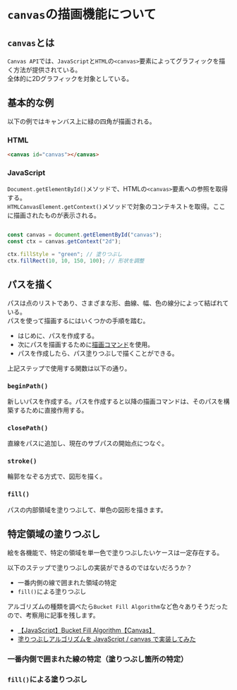 # `canvas`の描画機能について

## `canvas`とは
`Canvas API`では、`JavaScript`と`HTML`の`<canvas>`要素によってグラフィックを描く方法が提供されている。<br />
全体的に2Dグラフィックを対象としている。<br />


## 基本的な例

以下の例ではキャンバス上に緑の四角が描画される。<br />
### HTML
```html
<canvas id="canvas"></canvas>
```

### JavaScript
`Document.getElementById()`メソッドで、HTMLの`<canvas>`要素への参照を取得する。<br />
`HTMLCanvasElement.getContext()`メソッドで対象のコンテキストを取得。ここに描画されたものが表示される。<br />

```javascript

const canvas = document.getElementById("canvas");
const ctx = canvas.getContext("2d");

ctx.fillStyle = "green"; // 塗りつぶし
ctx.fillRect(10, 10, 150, 100); // 形状を調整
```

## パスを描く
パスは点のリストであり、さまざまな形、曲線、幅、色の線分によって結ばれている。<br />
パスを使って描画するにはいくつかの手順を踏む。<br />

- はじめに、パスを作成する。
- 次にパスを描画するために[描画コマンド](https://developer.mozilla.org/ja/docs/Web/API/CanvasRenderingContext2D#paths)を使用。
- パスを作成したら、パス塗りつぶしで描くことができる。


上記ステップで使用する関数は以下の通り。<br /> 

### `beginPath()`
新しいパスを作成する。パスを作成すると以降の描画コマンドは、そのパスを構築するために直接作用する。<br />

### `closePath()`
直線をパスに追加し、現在のサブパスの開始点につなぐ。<br />

### `stroke()`
輪郭をなぞる方式で、図形を描く。

### `fill()`
パスの内部領域を塗りつぶして、単色の図形を描きます。<br /> 



## 特定領域の塗りつぶし
絵を各機能で、特定の領域を単一色で塗りつぶしたいケースは一定存在する。<br />

以下のステップで塗りつぶしの実装ができるのではないだろうか？
- 一番内側の線で囲まれた領域の特定
- `fill()`による塗りつぶし

アルゴリズムの種類を調べたら`Bucket Fill Algorithm`など色々ありそうだったので、考察用に記事を残します。<br />

- [【JavaScript】Bucket Fill Algorithm【Canvas】](https://qiita.com/PG0721/items/fd5cd16dd80b8dfa221d) <br />
- [塗りつぶしアルゴリズムを JavaScript / canvas で実装してみた](https://qiita.com/zaru/items/29ea3c76b66eb1c1ac8b)

### 一番内側で囲まれた線の特定（塗りつぶし箇所の特定）


### `fill()`による塗りつぶし

